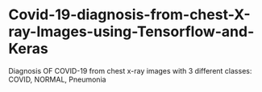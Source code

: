 # Covid-19-diagnosis-from-chest-X-ray-Images-using-Tensorflow-and-Keras

Diagnosis OF COVID-19 from chest x-ray images with 3 different classes: COVID, NORMAL, Pneumonia
